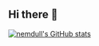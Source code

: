 ## Hi there 👋

[![nemdull's GitHub stats](https://github-readme-stats.vercel.app/api?username=nemdull&count_private=true)](https://github.com/nemdull/github-readme-stats)

<!--
**nemdull/nemdull** is a ✨ _special_ ✨ repository because its `README.md` (this file) appears on your GitHub profile.

Here are some ideas to get you started:

- 🔭 I’m currently working on ...
- 🌱 I’m currently learning ...
- 👯 I’m looking to collaborate on ...
- 🤔 I’m looking for help with ...
- 💬 Ask me about ...
- 📫 How to reach me: ...
- 😄 Pronouns: ...
- ⚡ Fun fact: ...
-->
